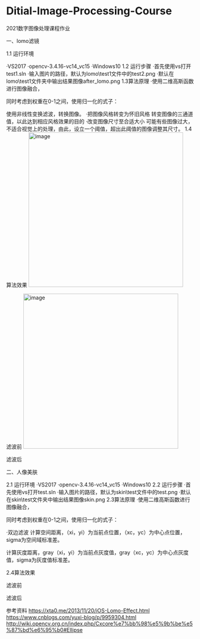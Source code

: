 # Ditial-Image-Processing-Course
2021数字图像处理课程作业

一、lomo滤镜

1.1 运行环境

·VS2017
·opencv-3.4.16-vc14_vc15
·Windows10
1.2 运行步骤
·首先使用vs打开test1.sln
·输入图片的路径，默认为lomo\test1文件中的test2.png
·默认在lomo\test1文件夹中输出结果图像after_lomo.png
1.3算法原理
·使用二维高斯函数进行图像融合，

同时考虑到权重在0-1之间，使用归一化的式子：

使用非线性变换滤波，转换图像。
·把图像风格转变为怀旧风格
转变图像的三通道值，以此达到相应风格效果的目的
·改变图像尺寸至合适大小
可能有些图像过大，不适合视觉上的处理，由此，设立一个阈值，超出此阈值的图像调整其尺寸。
1.4算法效果
<img width="415" alt="image" src="https://user-images.githubusercontent.com/40064484/142761848-88d87555-911d-4182-acc0-aa39ef425578.png">

滤波前
<img width="416" alt="image" src="https://user-images.githubusercontent.com/40064484/142761856-63f81499-0659-45b1-b1f0-d2f257b6b3f7.png">

滤波后

二、人像美肤

2.1 运行环境
·VS2017
·opencv-3.4.16-vc14_vc15
·Windows10
2.2 运行步骤
·首先使用vs打开test.sln
·输入图片的路径，默认为skin\test文件中的test.png
·默认在skin\test文件夹中输出结果图像skin.png
2.3算法原理
·使用二维高斯函数进行图像融合，

同时考虑到权重在0-1之间，使用归一化的式子：

·双边滤波
计算空间距离，（xi，yi）为当前点位置，（xc，yc）为中心点位置，sigma为空间域标准差。

计算灰度距离，gray（xi，yi）为当前点灰度值，gray（xc，yc）为中心点灰度值，sigma为灰度值标准差。


2.4算法效果

滤波前

滤波后

参考资料
https://xta0.me/2013/11/20/iOS-Lomo-Effect.html
https://www.cnblogs.com/yuxi-blog/p/9959304.html
http://wiki.opencv.org.cn/index.php/Cxcore%e7%bb%98%e5%9b%be%e5%87%bd%e6%95%b0#Ellipse
